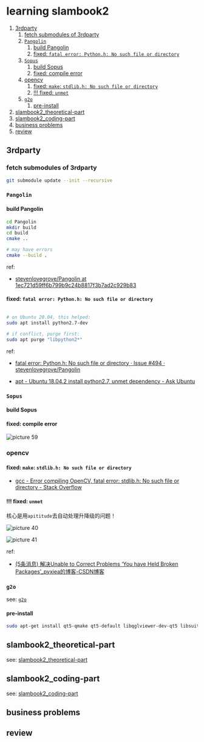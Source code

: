 # learning slambook2

1. [3rdparty](#3rdparty)
    1. [fetch submodules of 3rdparty](#fetch-submodules-of-3rdparty)
    2. [`Pangolin`](#pangolin)
        1. [build Pangolin](#build-pangolin)
        2. [fixed: `fatal error: Python.h: No such file or directory`](#fixed-fatal-error-pythonh-no-such-file-or-directory)
    3. [`Sopus`](#sopus)
        1. [build Sopus](#build-sopus)
        2. [fixed: compile error](#fixed-compile-error)
    4. [opencv](#opencv)
        1. [fixed: `make`: `stdlib.h: No such file or directory`](#fixed-make-stdlibh-no-such-file-or-directory)
        2. [!!! fixed: `unmet`](#-fixed-unmet)
    5. [`g2o`](#g2o)
        1. [pre-install](#pre-install)
2. [slambook2_theoretical-part](#slambook2_theoretical-part)
3. [slambook2_coding-part](#slambook2_coding-part)
4. [business problems](#business-problems)
5. [review](#review)

## 3rdparty

### fetch submodules of 3rdparty

```sh
git submodule update --init --recursive
```

### `Pangolin`

#### build Pangolin

```sh
cd Pangolin
mkdir build
cd build
cmake ..

# may have errors
cmake --build .
```

ref:

- [stevenlovegrove/Pangolin at 1ec721d59ff6b799b9c24b8817f3b7ad2c929b83](https://github.com/stevenlovegrove/Pangolin/tree/1ec721d59ff6b799b9c24b8817f3b7ad2c929b83)

#### fixed: `fatal error: Python.h: No such file or directory`

```sh

# on Ubuntu 20.04, this helped:
sudo apt install python2.7-dev

# if conflict, purge first:
sudo apt purge "libpython2*"
```

ref:

- [fatal error: Python.h: No such file or directory · Issue #494 · stevenlovegrove/Pangolin](https://github.com/stevenlovegrove/Pangolin/issues/494)

- [apt - Ubuntu 18.04.2 install python2.7, unmet dependency - Ask Ubuntu](https://askubuntu.com/questions/1174213/ubuntu-18-04-2-install-python2-7-unmet-dependency)

### `Sopus`

#### build Sopus

#### fixed: compile error

![picture 59](https://mark-vue-oss.oss-cn-hangzhou.aliyuncs.com/slambook2_learning-1648521425098-067ba99e50c1fe29e7e52fae49a27f8ae51f48d5caa1484b35b76b9aeb08ef5b.png)  

### opencv

#### fixed: `make`: `stdlib.h: No such file or directory`

- [gcc - Error compiling OpenCV, fatal error: stdlib.h: No such file or directory - Stack Overflow](https://stackoverflow.com/questions/40262928/error-compiling-opencv-fatal-error-stdlib-h-no-such-file-or-directory)

#### !!! fixed: `unmet`

核心是用`apititude`去自动处理升降级的问题！

![picture 40](https://mark-vue-oss.oss-cn-hangzhou.aliyuncs.com/slambook2_learning-1650972485847-c2d01f7d6194b56e04bbc57dacc8ce4680bfda835f51224fe35e4016c76f90ee.png)  

![picture 41](https://mark-vue-oss.oss-cn-hangzhou.aliyuncs.com/slambook2_learning-1650972496813-47c055d381221b64ea905fd3e32ba0beca35ce719efbac20e6c39bdb4625c893.png)  

ref:

- [(5条消息) 解决Unable to Correct Problems ‘You have Held Broken Packages’_pyxiea的博客-CSDN博客](https://blog.csdn.net/xpy870663266/article/details/94742491)

### `g2o`

see: [`g2o`](%60g2o%60.md)

#### pre-install

```sh
sudo apt-get install qt5-qmake qt5-default libqglviewer-dev-qt5 libsuitesparse-dev libcxsparse3 libcholmod3
```

## slambook2_theoretical-part

see: [slambook2_theoretical-part](slambook2_theoretical-part.md)

## slambook2_coding-part

see: [slambook2_coding-part](slambook2_coding-part.md)

## business problems

## review
